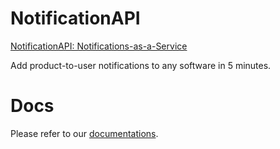 # NotificationAPI

[NotificationAPI: Notifications-as-a-Service](https://www.notificationapi.com)

Add product-to-user notifications to any software in 5 minutes.

# Docs

Please refer to our [documentations](https://docs.notificationapi.com).
